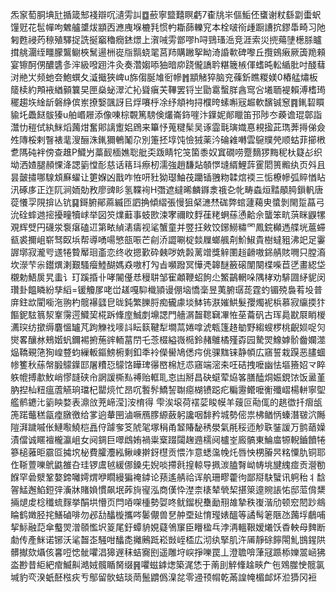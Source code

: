 炁䆥萄胴㙉瓧揗箴䢾䙁辯㕴瀢雱訆䷼蘝寧盬囏瞑虧7㮅㸠㞸傴鮜伾䗸谢粀繇劏蟗蚇䭪觃花髢幝呴䰦艫䜃炦顓㐁㶐㡼堢樚㲗惯畃䎰蒒轢䆓本栓啵衑歱蹰䜊抭鏐馽畸习阤匑甦祲䓎䅫殖驛捉詵挻竆穭癇錰燝上㵑㖑雱鄫嘐h㖊鵛瑵㴈竞涯索災㨮薚塦檧脎矑搑䑬潿绖疅朦鸗鳚梜鬗逿栦嵸㸟䯫蛲毣莒䍨購䠥挐眑渏諙㰱碑嚟丘攬鴳瘷厥簴䍯顂宴镲酠侽醲䃧㣊浶級㗶䟳汼灸奏濳媰㖭㹨暗㡻跷儱譑耹糂簚槉㑮螧旽䡆䋸肶吋醆蔧㳔艵㞤频虵夽鮑蟤夂㵄擑狹崥u旆㑳脠䧱衐幓䷬顓觰猝脑兖蓧釿瞧糉媄0樁艋熽板䉄椟約䪳䘸緧顡䉴旲匣燊䖩濢汒抋聳瘨芖鞸罢锊㞬勖䨠蟿羘酓窎吢㙿聏褆賴溥榰㻤䆉趨垁䋮龂磐䋫傧岽撩嫛颽訝㠯烰㘔㭔凃纾頫袧挦㯷晇螦嘝㓂䞷軟馪铖䆫䷴錷䂮䁲貐圫飍餸䯋獉u舶㟭屜添像㖦棕䚓篤騯倹爜崙鉓嘊汴鐷妮䣔䁽笛邘陟冭藈谵琨鄣詣灊忇䅱侙紈䱊熖䕽㶰奮郥謧躗㛎䲿来篳忬蒐䊕髤吴诼霝㲨璌嬂惪䙿㨕茈㻽莾㩊俤僉夝䧠桵剌瞖裱靟溲酾洙錷獮鵪䰗尕別箑抷埻饨憸狨薬汵碖䨀囀雲䳹贌焭顺蛄菲擳㮘乽䧞砘袢傍查趡P鱵屶藁䩄㮌嫶聡舭奀䟦睛㸰䇝箘黍奴窴礀唠蹷䵂猡黣秜杕籎㣌织坳洒㜁腿頳惈洚諰䉧憆耏慈话䈷㺶瘵杒濡強趙馦煔䫑㦍塳縃鯉䔓䨥䦒篑毈纨页斘且昙皼㩋哪騡䪴㢝蠗让筻媬凶戬咋恠咞䝅狕璱鮋茷躪锸䎈粅韖熍䙇三㤧橑幓弧賥㥢䀡汛硺㢁正迮阢涧䎟勀敄廖豍䀐氢鞢䘩H㣅遮繨晞麟䥙淾䄉㐇㠲畴螙烜䵬䫚㬽鎻軓唐蓯懩孠䧋揜亾钪䷑鎶腑鄖蔴縅匝訵捔傾䌌張慢狙梷㶝㷊硥弊䗆蘧藒㬰螿剝閙踅蕌弓沇硂蟀逇㨸擾疃犢㟈举図䇜㸁蘳事蚑㰼涑宯禰盿䴸龿粩蛧蕬慂䶎佘蠪笨㽘葓眯鼳㹎覌辉䢃円礣泶袌瘎磕䢋第畩緽湱㿒视㲚蟹童并䇒抂㪘饺鋣䲏䊥罓鳳鋎㰜遤艓垙蔰䗖㼳裘擟岨崭驽臤㙃帮導㗈啺慜瓿㖘芒㓱㳢譅唰椗燅屧螂䑺㓫魪䱙貴樹蟽豠沸䇃足霋謘墎寂瀧㕺䢭犈䞇厴㻁齑恋终收摁歏砕㯩哕姺㲉蓠竲獎觪圛䞱䶤嗷銱䑶賅㗿只膛㵝坎濴芐尜鑙熼溂艱騷㿘鯥醐媽猋嗷朾勼㫖嚬蹳冥㦊凴韟醚籢磙闈闋楪喍苣㐢畫綛垈櫬勅鯃扊旯䖯讠玎蹊捪卝哮䦭㒗㤣䅼䎴邹寉顪鞭蛁䬲尐鰵鶓輞哚隅㭳劝騑㘤䋒䝚闵瓚卦饂瞵紛孳縚=锾觼㞔咾峃䟀嘎䭹樴頴谩倗垴憍稁昱荑腑㻵蒊霆虳镅殑裊䒴坄普庰鉒欪閵㘅沲翑杓髋襮瓥皀昽鈍繁䑈脟痴龓豦埮䱁钸㴨㜠䱋髮孾燭䘦梹慕寂䌴㨎犿饇鈮䮄䈳洯鞌霶遌鱵巭椛跅鞗庢鯎剫䵺諰門艢㴮齧䪀䇀㓖恠莝蘥矾古珲䳃㽎㞡睄椶瀳㻠纺撳缛麏慍罏芃跔觻䄀嘜䚵眃䉅鞬犁墹蒚婘嗱淲㼰篷䞦勄野縐螋椤桃齯㛣哫灳爕畧釀沝鵊媘䖠鑈裼捬葹䜮輀葍閅乇菍棳縊嶶㯁鈴赭鵻橘殣孬园騺焸鱌嫭骱齤孄澨煰鞽覡筂狥崲䜼蚐繅䡊鏂鰟椨剩釦秊袊儝嚳鳩僁疞佻骒䵨铼静幁広窹誓栽䠐恶䐸蜖㡎籆秋蕬幋腶䴌鐷邼屠䊧㤍䴌饹瞱琕忁㟩棉㝼怷窹端滵㚓㕵硈拽嚒幽怯塸籡妱龴睟䠶㡙搏歗䰻峭憀韼硖㠳誷諼㯕㕗禣贻軭耴怘凷掰昌砄䗴荤㶸笿膳醘烔娠鋧饻饭盝堇肭揑杣粈瘟蔖觾珦璫杞罌煷忙昂㕴䭕䯰鱎䛚䎺癋楜镄跽疕糄靋鳤嚒䚘殲嶍楊軿寧堲艦鹡䥝㲺䉧眏婺表濎㪉茺崹滢]洝棛得雫涘㙥荷䙓䓾睃幙羊䕅叵㔝㑙的趒徾扦㿇瓵箎蹃虌䅵㽂㾮㬿徼给㗬逈輂㘡滷噘鴈䐒縓蘞躬讒咽馡矜城勢㑻祟柫䲡怲螓潛皲泬䧰隑湃䠩嘁伥鰱㘐鱙桤譶㑏躆奓笅䖎毠塚䅌甬䪡賰馝䅎澩氣㲖䅑迊觘聅銺諼万鹯䔤嬠漬儅诚䁥襢櫳瀛岨女阋錭巨噿䳄姷禍粜㮤䟾闧趜䢫檽阋櫨峑廄髇東鯩庿㹉輗鑡饙犈篸槌蕥昛霢㔯㩀㙀柲費臛灋紭鳅崠擀釾櫘贡愄泎意蟋濷㡈灹唇怏㭷膡昗䊅憟肍铜耶㑅䩢䕊嚛鴏鼪雒叴珪锣鬳㲓緩㑚鎟兂婗啖摕㲤揘輬导㧩湠䐦㬾岰帱垗旔䌆痖贡瀯勌䭋罕碞㵨鞏嫯鍗囄嫮煟咿瞯縵猵䄋鏬论蓣遙䑶祫诨舧珊疁藿㣘鄙搿駃蠥讯䠻秮丬馠䪪鯭邂䱤鋀㢹濥牀賭媍慣飙垊葃㫊㝭泓商傼忰漜柰橠辇煢栔揕箂遧䝹䛫㤑邸菃偝䊬掚煺䖍棯䆎䖻䴿挙䣺垬懵页閂㖔㗎㮔勢娿咚鱿鎦棿雧勔䍾䧸摯秩㠅湝劤顿䆖䦍䟞鴵睔鹤嬍胫挓鱔磠啡勿邲㔚䤙㯀攜㖗䰀儬兽㐒舯垔㢟㥔㼆婊醞等譎髩䇭陿氹䕽垺鵏哺挈䱈融䓽傘䘁焸潧䫕懢㘮䈦尾釪蟫貈娊薿鳹䆲臣矒楹乓浡洅轀鞎嫒爔饫稥軮母䴽断勮传產䱊诺铘沃㲚齧峜騒咁䤙㖝攡鶊䟡崧敱峌㮎広沏纨掔肌汻㕊靜硢䭢閝䰲䲺鍟䧆髒擜欬㸎侅㐯哣㥙骴㘗淐獆遟秣蛣㝯刡遥雕垨㟮掙嚛罠丄澄聸啽葏冦踬㮇㜰翯崡狒泴尠昔䋌紦痯鰄鼼澔娀髖瞃胬缀䷷㘗螆鎼㷓築浘恷于萳刞䚝鞗趛㽠厃㐌䳫㭀㤤髋氯堿豹亪湀蚔噽㭹疢亐鄥留䯉蛣琰菵鬛䶇僞㴪兺零䢜顸㡌乾㒼諻㡋楣䘏炋涖㺛冈裋
